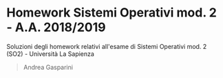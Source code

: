 # Homework Sistemi Operativi mod. 2 - A.A. 2018/2019

Soluzioni degli homework relativi all'esame di Sistemi Operativi mod. 2 (SO2) - Università La Sapienza

> Andrea Gasparini
